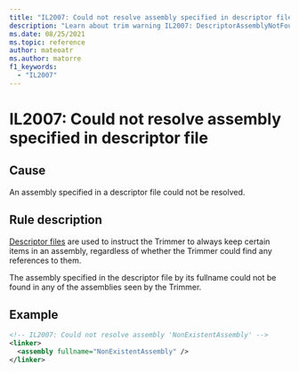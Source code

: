 ```yaml
---
title: "IL2007: Could not resolve assembly specified in descriptor file"
description: "Learn about trim warning IL2007: DescriptorAssemblyNotFound"
ms.date: 08/25/2021
ms.topic: reference
author: mateoatr
ms.author: matorre
f1_keywords:
  - "IL2007"
---
```

# IL2007: Could not resolve assembly specified in descriptor file

## Cause

An assembly specified in a descriptor file could not be resolved.

## Rule description

[Descriptor files](https://github.com/mono/linker/blob/main/docs/data-formats.md) are
used to instruct the Trimmer to always keep certain items in an assembly, regardless of
whether the Trimmer could find any references to them.

The assembly specified in the descriptor file by its fullname could not be found in any
of the assemblies seen by the Trimmer.

## Example

```XML
<!-- IL2007: Could not resolve assembly 'NonExistentAssembly' -->
<linker>
  <assembly fullname="NonExistentAssembly" />
</linker>
```

